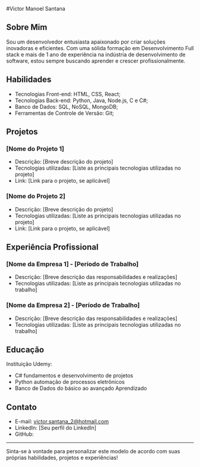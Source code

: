 

#Victor Manoel Santana

## Sobre Mim
Sou um desenvolvedor entusiasta apaixonado por criar soluções inovadoras e eficientes. Com uma sólida formação em Desenvolvimento Full stack e mais de 1 ano de experiência na indústria de desenvolvimento de software, estou sempre buscando aprender e crescer profissionalmente.

## Habilidades
- Tecnologias Front-end: HTML, CSS, React;
- Tecnologias Back-end: Python, Java, Node.js, C e C#;
- Banco de Dados: SQL, NoSQL, MongoDB;
- Ferramentas de Controle de Versão: Git;

## Projetos
### [Nome do Projeto 1]
- Descrição: [Breve descrição do projeto]
- Tecnologias utilizadas: [Liste as principais tecnologias utilizadas no projeto]
- Link: [Link para o projeto, se aplicável]

### [Nome do Projeto 2]
- Descrição: [Breve descrição do projeto]
- Tecnologias utilizadas: [Liste as principais tecnologias utilizadas no projeto]
- Link: [Link para o projeto, se aplicável]

## Experiência Profissional
### [Nome da Empresa 1] - [Período de Trabalho]
- Descrição: [Breve descrição das responsabilidades e realizações]
- Tecnologias utilizadas: [Liste as principais tecnologias utilizadas no trabalho]

### [Nome da Empresa 2] - [Período de Trabalho]
- Descrição: [Breve descrição das responsabilidades e realizações]
- Tecnologias utilizadas: [Liste as principais tecnologias utilizadas no trabalho]

## Educação
Instituição Udemy:
- C# fundamentos e desenvolvimento de projetos
- Python automação de processos eletrônicos 
- Banco de Dados do básico ao avançado 
Aprendizado

## Contato
- E-mail: victor.santana_2@hotmail.com 
- LinkedIn: [Seu perfil do LinkedIn]
- GitHub: 

---

Sinta-se à vontade para personalizar este modelo de acordo com suas próprias habilidades, projetos e experiências!
